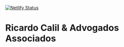 [![Netlify Status](https://api.netlify.com/api/v1/badges/3496370b-122f-41b7-b3bc-4e000fd1c80c/deploy-status)](https://app.netlify.com/sites/calilfonseca/deploys)

# Ricardo Calil & Advogados Associados